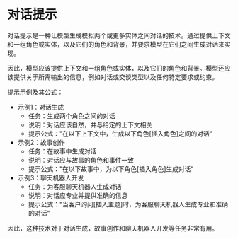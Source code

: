 # 对话提示

对话提示是一种让模型生成模拟两个或更多实体之间对话的技术。通过提供上下文和一组角色或实体，以及它们的角色和背景，并要求模型在它们之间生成对话来实现。

因此，模型应该提供上下文和一组角色或实体，以及它们的角色和背景。模型还应该提供关于所需输出的信息，例如对话或交谈类型以及任何特定要求或约束。

提示示例及其公式：

- 示例1：对话生成
  - 任务：生成两个角色之间的对话
  - 说明：对话应该自然，并与给定的上下文相关
  - 提示公式："在以下上下文中，生成以下角色[插入角色]之间的对话"
- 示例2：故事创作
  - 任务：在故事中生成对话
  - 说明：对话应与故事的角色和事件一致
  - 提示公式："在以下故事中，为以下角色[插入角色]生成对话"
- 示例3：聊天机器人开发
  - 任务：为客服聊天机器人生成对话
  - 说明：对话应专业并提供准确的信息
  - 提示公式："当客户询问[插入主题]时，为客服聊天机器人生成专业和准确的对话"

因此，这种技术对于对话生成，故事创作和聊天机器人开发等任务非常有用。